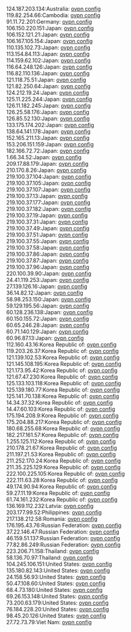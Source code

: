 124.187.203.134:Australia: [ovpn config](vpn/124_187_203_134.ovpn)  
119.82.254.66:Cambodia: [ovpn config](vpn/119_82_254_66.ovpn)  
91.11.72.201:Germany: [ovpn config](vpn/91_11_72_201.ovpn)  
106.150.220.151:Japan: [ovpn config](vpn/106_150_220_151.ovpn)  
106.152.121.21:Japan: [ovpn config](vpn/106_152_121_21.ovpn)  
106.167.105.154:Japan: [ovpn config](vpn/106_167_105_154.ovpn)  
110.135.102.73:Japan: [ovpn config](vpn/110_135_102_73.ovpn)  
113.154.84.113:Japan: [ovpn config](vpn/113_154_84_113.ovpn)  
114.159.62.102:Japan: [ovpn config](vpn/114_159_62_102.ovpn)  
116.64.248.126:Japan: [ovpn config](vpn/116_64_248_126.ovpn)  
116.82.110.136:Japan: [ovpn config](vpn/116_82_110_136.ovpn)  
121.118.75.51:Japan: [ovpn config](vpn/121_118_75_51.ovpn)  
121.82.250.64:Japan: [ovpn config](vpn/121_82_250_64.ovpn)  
124.212.19.24:Japan: [ovpn config](vpn/124_212_19_24.ovpn)  
125.11.225.244:Japan: [ovpn config](vpn/125_11_225_244.ovpn)  
126.11.182.245:Japan: [ovpn config](vpn/126_11_182_245.ovpn)  
126.25.58.176:Japan: [ovpn config](vpn/126_25_58_176.ovpn)  
126.85.52.130:Japan: [ovpn config](vpn/126_85_52_130.ovpn)  
133.175.174.202:Japan: [ovpn config](vpn/133_175_174_202.ovpn)  
138.64.141.178:Japan: [ovpn config](vpn/138_64_141_178.ovpn)  
152.165.211.13:Japan: [ovpn config](vpn/152_165_211_13.ovpn)  
153.206.151.159:Japan: [ovpn config](vpn/153_206_151_159.ovpn)  
182.166.72.72:Japan: [ovpn config](vpn/182_166_72_72.ovpn)  
1.66.34.52:Japan: [ovpn config](vpn/1_66_34_52.ovpn)  
209.17.88.179:Japan: [ovpn config](vpn/209_17_88_179.ovpn)  
210.170.8.26:Japan: [ovpn config](vpn/210_170_8_26.ovpn)  
219.100.37.104:Japan: [ovpn config](vpn/219_100_37_104.ovpn)  
219.100.37.105:Japan: [ovpn config](vpn/219_100_37_105.ovpn)  
219.100.37.107:Japan: [ovpn config](vpn/219_100_37_107.ovpn)  
219.100.37.13:Japan: [ovpn config](vpn/219_100_37_13.ovpn)  
219.100.37.177:Japan: [ovpn config](vpn/219_100_37_177.ovpn)  
219.100.37.182:Japan: [ovpn config](vpn/219_100_37_182.ovpn)  
219.100.37.19:Japan: [ovpn config](vpn/219_100_37_19.ovpn)  
219.100.37.31:Japan: [ovpn config](vpn/219_100_37_31.ovpn)  
219.100.37.49:Japan: [ovpn config](vpn/219_100_37_49.ovpn)  
219.100.37.51:Japan: [ovpn config](vpn/219_100_37_51.ovpn)  
219.100.37.55:Japan: [ovpn config](vpn/219_100_37_55.ovpn)  
219.100.37.58:Japan: [ovpn config](vpn/219_100_37_58.ovpn)  
219.100.37.86:Japan: [ovpn config](vpn/219_100_37_86.ovpn)  
219.100.37.87:Japan: [ovpn config](vpn/219_100_37_87.ovpn)  
219.100.37.96:Japan: [ovpn config](vpn/219_100_37_96.ovpn)  
220.100.39.90:Japan: [ovpn config](vpn/220_100_39_90.ovpn)  
24.41.119.253:Japan: [ovpn config](vpn/24_41_119_253.ovpn)  
27.139.126.16:Japan: [ovpn config](vpn/27_139_126_16.ovpn)  
36.14.82.12:Japan: [ovpn config](vpn/36_14_82_12.ovpn)  
58.98.253.150:Japan: [ovpn config](vpn/58_98_253_150.ovpn)  
59.129.195.56:Japan: [ovpn config](vpn/59_129_195_56.ovpn)  
60.128.236.138:Japan: [ovpn config](vpn/60_128_236_138.ovpn)  
60.150.155.72:Japan: [ovpn config](vpn/60_150_155_72.ovpn)  
60.65.246.28:Japan: [ovpn config](vpn/60_65_246_28.ovpn)  
60.71.140.129:Japan: [ovpn config](vpn/60_71_140_129.ovpn)  
60.96.87.13:Japan: [ovpn config](vpn/60_96_87_13.ovpn)  
112.160.43.16:Korea Republic of: [ovpn config](vpn/112_160_43_16.ovpn)  
119.203.26.37:Korea Republic of: [ovpn config](vpn/119_203_26_37.ovpn)  
121.139.102.53:Korea Republic of: [ovpn config](vpn/121_139_102_53.ovpn)  
121.145.108.195:Korea Republic of: [ovpn config](vpn/121_145_108_195.ovpn)  
121.173.95.42:Korea Republic of: [ovpn config](vpn/121_173_95_42.ovpn)  
121.67.47.230:Korea Republic of: [ovpn config](vpn/121_67_47_230.ovpn)  
125.133.103.118:Korea Republic of: [ovpn config](vpn/125_133_103_118.ovpn)  
125.139.180.77:Korea Republic of: [ovpn config](vpn/125_139_180_77.ovpn)  
125.141.70.138:Korea Republic of: [ovpn config](vpn/125_141_70_138.ovpn)  
14.34.37.32:Korea Republic of: [ovpn config](vpn/14_34_37_32.ovpn)  
14.47.60.103:Korea Republic of: [ovpn config](vpn/14_47_60_103.ovpn)  
175.194.208.9:Korea Republic of: [ovpn config](vpn/175_194_208_9.ovpn)  
175.204.88.217:Korea Republic of: [ovpn config](vpn/175_204_88_217.ovpn)  
180.68.255.68:Korea Republic of: [ovpn config](vpn/180_68_255_68.ovpn)  
182.217.161.57:Korea Republic of: [ovpn config](vpn/182_217_161_57.ovpn)  
1.255.125.112:Korea Republic of: [ovpn config](vpn/1_255_125_112.ovpn)  
210.178.21.67:Korea Republic of: [ovpn config](vpn/210_178_21_67.ovpn)  
211.197.21.53:Korea Republic of: [ovpn config](vpn/211_197_21_53.ovpn)  
211.252.170.24:Korea Republic of: [ovpn config](vpn/211_252_170_24.ovpn)  
211.35.225.129:Korea Republic of: [ovpn config](vpn/211_35_225_129.ovpn)  
222.100.225.105:Korea Republic of: [ovpn config](vpn/222_100_225_105.ovpn)  
222.111.63.28:Korea Republic of: [ovpn config](vpn/222_111_63_28.ovpn)  
49.174.90.94:Korea Republic of: [ovpn config](vpn/49_174_90_94.ovpn)  
59.27.11.19:Korea Republic of: [ovpn config](vpn/59_27_11_19.ovpn)  
61.74.161.232:Korea Republic of: [ovpn config](vpn/61_74_161_232.ovpn)  
136.169.112.232:Latvia: [ovpn config](vpn/136_169_112_232.ovpn)  
203.177.99.52:Philippines: [ovpn config](vpn/203_177_99_52.ovpn)  
217.138.212.58:Romania: [ovpn config](vpn/217_138_212_58.ovpn)  
176.195.43.76:Russian Federation: [ovpn config](vpn/176_195_43_76.ovpn)  
37.22.146.47:Russian Federation: [ovpn config](vpn/37_22_146_47.ovpn)  
46.159.51.137:Russian Federation: [ovpn config](vpn/46_159_51_137.ovpn)  
77.82.86.249:Russian Federation: [ovpn config](vpn/77_82_86_249.ovpn)  
223.206.71.158:Thailand: [ovpn config](vpn/223_206_71_158.ovpn)  
58.136.70.97:Thailand: [ovpn config](vpn/58_136_70_97.ovpn)  
104.245.106.151:United States: [ovpn config](vpn/104_245_106_151.ovpn)  
135.180.82.143:United States: [ovpn config](vpn/135_180_82_143.ovpn)  
24.158.56.93:United States: [ovpn config](vpn/24_158_56_93.ovpn)  
50.47.108.60:United States: [ovpn config](vpn/50_47_108_60.ovpn)  
68.4.73.180:United States: [ovpn config](vpn/68_4_73_180.ovpn)  
69.26.153.148:United States: [ovpn config](vpn/69_26_153_148.ovpn)  
73.200.63.179:United States: [ovpn config](vpn/73_200_63_179.ovpn)  
76.184.228.20:United States: [ovpn config](vpn/76_184_228_20.ovpn)  
98.45.20.126:United States: [ovpn config](vpn/98_45_20_126.ovpn)  
27.72.73.79:Viet Nam: [ovpn config](vpn/27_72_73_79.ovpn)  
